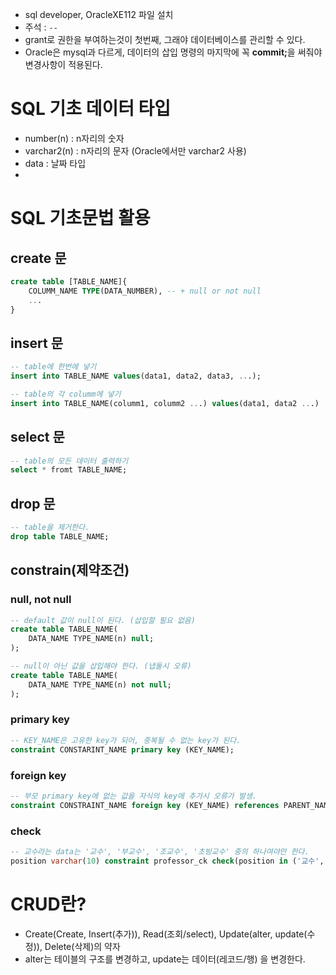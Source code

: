 - sql developer, OracleXE112 파일 설치
- 주석 : <code>--</code>
- grant로 권한을 부여하는것이 첫번째, 그래야 데이터베이스를 관리할 수 있다.
- Oracle은 mysql과 다르게, 데이터의 삽입 명령의 마지막에 꼭 <strong>commit;</strong>을 써줘야 변경사항이 적용된다.

# SQL 기초 데이터 타입
- number(n) : n자리의 숫자
- varchar2(n) : n자리의 문자 (Oracle에서만 varchar2 사용)
- data : 날짜 타입
- 

# SQL 기초문법 활용
## create 문
```sql
create table [TABLE_NAME]{
    COLUMM_NAME TYPE(DATA_NUMBER), -- + null or not null
    ...
}
```

## insert 문
```sql
-- table에 한번에 넣기
insert into TABLE_NAME values(data1, data2, data3, ...);

-- table의 각 columm에 넣기
insert into TABLE_NAME(columm1, columm2 ...) values(data1, data2 ...)
```

## select 문
```sql
-- table의 모든 데이터 출력하기
select * fromt TABLE_NAME;
```

## drop 문
```sql
-- table을 제거한다.
drop table TABLE_NAME;
```

## constrain(제약조건)

### null, not null
```sql
-- default 값이 null이 된다. (삽입할 필요 없음)
create table TABLE_NAME(
    DATA_NAME TYPE_NAME(n) null;
);

-- null이 아닌 값을 삽입해야 한다. (냅둘시 오류)
create table TABLE_NAME(
    DATA_NAME TYPE_NAME(n) not null;
);
```
### primary key
```sql
-- KEY_NAME은 고유한 key가 되어, 중복될 수 없는 key가 된다.
constraint CONSTARINT_NAME primary key (KEY_NAME);
```

### foreign key
```sql
-- 부모 primary key에 없는 값을 자식의 key에 추가시 오류가 발생.  
constraint CONSTRAINT_NAME foreign key (KEY_NAME) references PARENT_NAME(PARENT_KEY);
```

### check
```sql
-- 교수라는 data는 '교수', '부교수', '조교수', '초빙교수' 중의 하나여야만 한다.
position varchar(10) constraint professor_ck check(position in ('교수', '부교수', '조교수', '초빙교수'))
```

# CRUD란?
- Create(Create, Insert(추가)), Read(조회/select), Update(alter, update(수정)), Delete(삭제)의 약자
- alter는 테이블의 구조를 변경하고, update는 데이터(레코드/행) 을 변경한다.